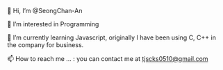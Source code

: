 👋 Hi, I’m @SeongChan-An

👀 I’m interested in Programming

🌱 I’m currently learning Javascript, originally I have been using C, C++ in the company for business.

📫 How to reach me ... : you can contact me at tjscks0510@gmail.com


<!---
SeongChan-An/SeongChan-An is a ✨ special ✨ repository because its `README.md` (this file) appears on your GitHub profile.
You can click the Preview link to take a look at your changes.
--->
